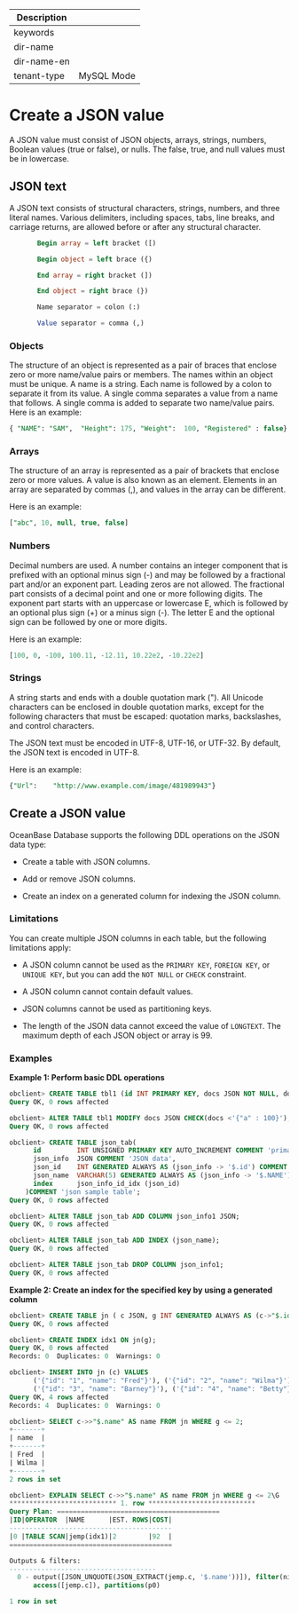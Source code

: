 | Description   |                 |
|---------------|-----------------|
| keywords      |                 |
| dir-name      |                 |
| dir-name-en   |                 |
| tenant-type   | MySQL Mode      |

# Create a JSON value

A JSON value must consist of JSON objects, arrays, strings, numbers, Boolean values (true or false), or nulls. The false, true, and null values must be in lowercase.

## JSON text

A JSON text consists of structural characters, strings, numbers, and three literal names. Various delimiters, including spaces, tabs, line breaks, and carriage returns, are allowed before or after any structural character.

```sql
       Begin array = left bracket ([)

       Begin object = left brace ({)

       End array = right bracket (])

       End object = right brace (})

       Name separator = colon (:)

       Value separator = comma (,)
```

### Objects

The structure of an object is represented as a pair of braces that enclose zero or more name/value pairs or members. The names within an object must be unique. A name is a string. Each name is followed by a colon to separate it from its value. A single comma separates a value from a name that follows. A single comma is added to separate two name/value pairs.
Here is an example:

```sql
{ "NAME": "SAM",  "Height": 175, "Weight":  100, "Registered" : false}
```

### Arrays

The structure of an array is represented as a pair of brackets that enclose zero or more values. A value is also known as an element. Elements in an array are separated by commas (,), and values in the array can be different.

Here is an example:

```sql
["abc", 10, null, true, false]
```

### Numbers

Decimal numbers are used. A number contains an integer component that is prefixed with an optional minus sign (-) and may be followed by a fractional part and/or an exponent part. Leading zeros are not allowed. The fractional part consists of a decimal point and one or more following digits. The exponent part starts with an uppercase or lowercase E, which is followed by an optional plus sign (+) or a minus sign (-). The letter E and the optional sign can be followed by one or more digits.

Here is an example:

```sql
[100, 0, -100, 100.11, -12.11, 10.22e2, -10.22e2]
```

### Strings

A string starts and ends with a double quotation mark ("). All Unicode characters can be enclosed in double quotation marks, except for the following characters that must be escaped: quotation marks, backslashes, and control characters.

The JSON text must be encoded in UTF-8, UTF-16, or UTF-32. By default, the JSON text is encoded in UTF-8.

Here is an example:

```sql
{"Url":    "http://www.example.com/image/481989943"}
```

## Create a JSON value

OceanBase Database supports the following DDL operations on the JSON data type:

* Create a table with JSON columns.

* Add or remove JSON columns.

* Create an index on a generated column for indexing the JSON column.

### Limitations

You can create multiple JSON columns in each table, but the following limitations apply:

* A JSON column cannot be used as the `PRIMARY KEY`, `FOREIGN KEY`, or `UNIQUE KEY`, but you can add the `NOT NULL` or `CHECK` constraint.

* A JSON column cannot contain default values.

* JSON columns cannot be used as partitioning keys.

* The length of the JSON data cannot exceed the value of `LONGTEXT`. The maximum depth of each JSON object or array is 99.

### Examples

**Example 1: Perform basic DDL operations**

```sql
obclient> CREATE TABLE tbl1 (id INT PRIMARY KEY, docs JSON NOT NULL, docs1 JSON);
Query OK, 0 rows affected

obclient> ALTER TABLE tbl1 MODIFY docs JSON CHECK(docs <'{"a" : 100}');
Query OK, 0 rows affected

obclient> CREATE TABLE json_tab(
      id         INT UNSIGNED PRIMARY KEY AUTO_INCREMENT COMMENT 'primary key',
      json_info  JSON COMMENT 'JSON data',
      json_id    INT GENERATED ALWAYS AS (json_info -> '$.id') COMMENT 'virtual JSON data field',
      json_name  VARCHAR(5) GENERATED ALWAYS AS (json_info -> '$.NAME'),
      index      json_info_id_idx (json_id)
    )COMMENT 'json sample table';
Query OK, 0 rows affected

obclient> ALTER TABLE json_tab ADD COLUMN json_info1 JSON;
Query OK, 0 rows affected

obclient> ALTER TABLE json_tab ADD INDEX (json_name);
Query OK, 0 rows affected

obclient> ALTER TABLE json_tab DROP COLUMN json_info1;
Query OK, 0 rows affected
```

**Example 2: Create an index for the specified key by using a generated column**

```sql
obclient> CREATE TABLE jn ( c JSON, g INT GENERATED ALWAYS AS (c->"$.id"));
Query OK, 0 rows affected

obclient> CREATE INDEX idx1 ON jn(g);
Query OK, 0 rows affected
Records: 0  Duplicates: 0  Warnings: 0

obclient> INSERT INTO jn (c) VALUES
      ('{"id": "1", "name": "Fred"}'), ('{"id": "2", "name": "Wilma"}'),
      ('{"id": "3", "name": "Barney"}'), ('{"id": "4", "name": "Betty"}');
Query OK, 4 rows affected
Records: 4  Duplicates: 0  Warnings: 0

obclient> SELECT c->>"$.name" AS name FROM jn WHERE g <= 2;
+-------+
| name  |
+-------+
| Fred  |
| Wilma |
+-------+
2 rows in set

obclient> EXPLAIN SELECT c->>"$.name" AS name FROM jn WHERE g <= 2\G
*************************** 1. row ***************************
Query Plan: =========================================
|ID|OPERATOR  |NAME      |EST. ROWS|COST|
-----------------------------------------
|0 |TABLE SCAN|jemp(idx1)|2        |92  |
=========================================

Outputs & filters:
-------------------------------------
  0 - output([JSON_UNQUOTE(JSON_EXTRACT(jemp.c, '$.name'))]), filter(nil),
      access([jemp.c]), partitions(p0)

1 row in set
```